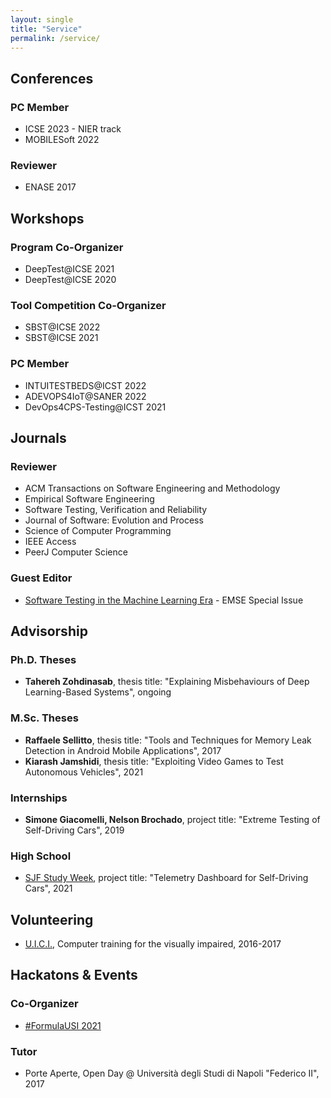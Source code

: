 ```yaml
---
layout: single
title: "Service"
permalink: /service/
---
```


## Conferences
### PC Member
* ICSE 2023 - NIER track
* MOBILESoft 2022

### Reviewer
* ENASE 2017

## Workshops
### Program Co-Organizer
* DeepTest@ICSE 2021
* DeepTest@ICSE 2020

### Tool Competition Co-Organizer
* SBST@ICSE 2022
* SBST@ICSE 2021

### PC Member
* INTUITESTBEDS@ICST 2022
* ADEVOPS4IoT@SANER 2022
* DevOps4CPS-Testing@ICST 2021

## Journals

### Reviewer
* ACM Transactions on Software Engineering and Methodology
* Empirical Software Engineering
* Software Testing, Verification and Reliability
* Journal of Software: Evolution and Process
* Science of Computer Programming
* IEEE Access
* PeerJ Computer Science

### Guest Editor
* [Software Testing in the Machine Learning Era](https://emsejournal.github.io/special_issues/2021_Software_Testing_in_the_Machine_Learning_Era.html) - EMSE Special Issue

## Advisorship

### Ph.D. Theses
* **Tahereh Zohdinasab**, thesis title: "Explaining Misbehaviours of Deep Learning-Based Systems", ongoing

### M.Sc. Theses
* **Raffaele Sellitto**, thesis title: "Tools and Techniques for Memory Leak Detection in Android Mobile Applications", 2017
* **Kiarash Jamshidi**, thesis title: "Exploiting Video Games to Test Autonomous Vehicles", 2021

### Internships
* **Simone Giacomelli, Nelson Brochado**, project title: "Extreme Testing of Self-Driving Cars", 2019

### High School
* [SJF Study Week](https://sjf.ch/it/review-settimana-di-studio-fascinating-informatics-2021/), project title: "Telemetry Dashboard for Self-Driving Cars", 2021

## Volunteering
* [U.I.C.I.](https://www.uiciechi.it), Computer training for the visually impaired, 2016-2017 

## Hackatons & Events
### Co-Organizer
* [#FormulaUSI 2021](https://formulausi.si.usi.ch/2021/)

### Tutor
* Porte Aperte, Open Day @ Università degli Studi di Napoli "Federico II", 2017
